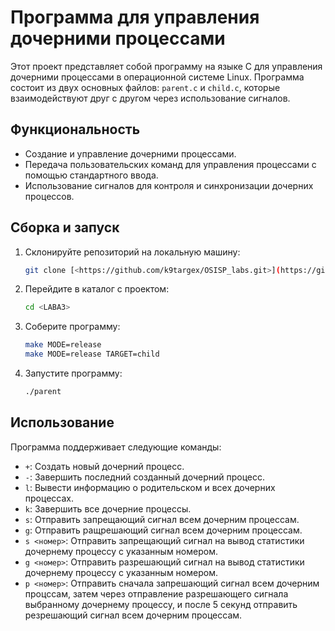 
# Программа для управления дочерними процессами

Этот проект представляет собой программу на языке C для управления дочерними процессами в операционной системе Linux. Программа состоит из двух основных файлов: `parent.c` и `child.c`, которые взаимодействуют друг с другом через использование сигналов.

## Функциональность

- Создание и управление дочерними процессами.
- Передача пользовательских команд для управления процессами с помощью стандартного ввода.
- Использование сигналов для контроля и синхронизации дочерних процессов.

## Сборка и запуск

1. Склонируйте репозиторий на локальную машину:

    ```bash
    git clone [<https://github.com/k9targex/OSISP_labs.git>](https://github.com/BlackDaddy220232/Osisp_Labs.git)
    ```

2. Перейдите в каталог с проектом:

    ```bash
    cd <LABA3>
    ```

3. Соберите программу:

    ```bash
    make MODE=release
    make MODE=release TARGET=child
    ```

4. Запустите программу:

    ```bash
    ./parent
    ```

## Использование

Программа поддерживает следующие команды:

- `+`: Создать новый дочерний процесс.
- `-`: Завершить последний созданный дочерний процесс.
- `l`: Вывести информацию о родительском и всех дочерних процессах.
- `k`: Завершить все дочерние процессы.
- `s`: Отправить запрещающий сигнал всем дочерним процессам.
- `g`: Отправить ращрешающий сигнал всем дочерним процессам.
- `s <номер>`: Отправить запрещающий сигнал на вывод статистики дочернему процессу с указанным номером.
- `g <номер>`: Отправить разрешающий сигнал на вывод статистики дочернему процессу с указанным номером.
- `p <номер>`: Отправить сначала запрешающий сигнал всем дочерним процссам, затем через отправление разрешающего сигнала выбранному дочернему процессу, и после 5 секунд отправить резрешающий сигнал всем дочерним процессам.


